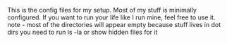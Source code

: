 This is the config files for my setup. Most of my stuff is minimally configured. If you want to run your life like I run mine, feel free to use it. 
note - most of the directories will appear empty because stuff lives in dot dirs you need to run ls -la or show hidden files for it
